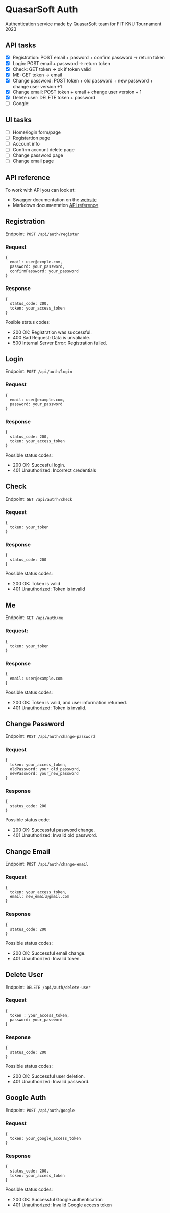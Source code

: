 # QuasarSoft Auth

Authentication service made by QuasarSoft team for FIT KNU Tournament 2023

## API tasks

- [x] Registration: POST email + pasword + confirm password -> return token
- [x] Login: POST email + password -> return token
- [x] Check: GET token -> ok if token valid
- [x] ME: GET token -> email
- [x] Change password: POST token + old password + new password + change user version +1
- [x] Change email: POST token + email + change user version + 1
- [x] Delete user: DELETE token + password
- [ ] Google:

## UI tasks

- [ ] Home/login form/page
- [ ] Registartion page
- [ ] Account info
- [ ] Confirm account delete page
- [ ] Change password page
- [ ] Change email page

## API reference

To work with API you can look at:

- Swagger documentation on the [website](https://fit-knu-tournament.onrender.com/swagger)
- Markdown documentation [API reference](./docs/api.md)

## Registration

Endpoint: `POST /api/auth/register`

### Request
```
{
  email: user@exmple.com,
  password: your_password,
  confirmPassword: your_password
}
```

### Response
```
{
  status_code: 200,
  token: your_access_token
}
```

Posible status codes:
- 200 OK: Registration was successful.
- 400 Bad Request: Data is unvaliable.
- 500 Internal Server Error: Registration failed.

## Login

Endpoint: `POST /api/auth/login`

### Request
```
{
  email: user@example.com,
  password: your_password
}
```

### Response
```
{
  status_code: 200,
  token: your_access_token
}
```

Possible status codes:
- 200 OK: Succesful login.
- 401 Unauthorized: Incorrect credentials

## Check

Endpoint: `GET /api/autrh/check`

### Request
```
{
  token: your_token
}
```

### Response
```
{
  status_code: 200
}
```

Possible status codes:
- 200 OK: Token is valid
- 401 Unauthorized: Token is invalid

## Me

Endpoint: `GET /api/auth/me`

### Request:
```
{
  token: your_token
}
```

### Response
```
{
  email: user@example.com
}
```

Possible status codes:
- 200 OK: Token is valid, and user information returned.
- 401 Unauthorized: Token is invalid.

## Change Password

Endpoint: `POST /api/auth/change-password`

### Request
```
{
  token: your_access_token,
  oldPassword: your_old_password,
  newPassword: your_new_password
}
```

### Response
```
{
  status_code: 200
}
```

Possible status code:
- 200 OK: Successful password change.
- 401 Unauthorized: Invalid old password.

## Change Email

Endpoint: `POST /api/auth/change-email`

### Request
```
{
  token: your_access_token,
  email: new_email@gmail.com
}
```

### Response
```
{
  status_code: 200
}
```

Possible status codes:
- 200 OK: Successful email change.
- 401 Unauthorized: Invalid token.

## Delete User

Endpoint: `DELETE /api/auth/delete-user`

### Request
```
{
  token : your_access_token,
  password: your_password
}
```

### Response
```
{
  status_code: 200
}
```

Possible status codes:
- 200 OK: Successful user deletion.
- 401 Unauthorized: Invalid password.

## Google Auth

Endpoint: `POST /api/auth/google`

### Request
```
{
  token: your_google_access_token
}
```

### Response
```
{
  status_code: 200,
  token: your_access_token
}
```

Possible status codes:
- 200 OK: Successful Google authentication
- 401 Unauthorized: Invalid Google access token
